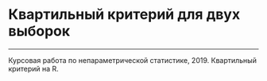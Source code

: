 # Квартильный критерий для двух выборок
----------------------

Курсовая работа по непараметрической статистике, 2019. Квартильный критерий на R.
